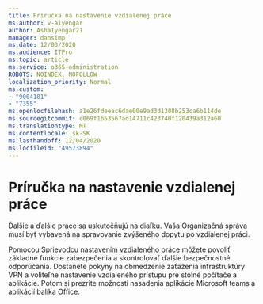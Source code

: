 ```yaml
---
title: Príručka na nastavenie vzdialenej práce
ms.author: v-aiyengar
author: AshaIyengar21
manager: dansimp
ms.date: 12/03/2020
ms.audience: ITPro
ms.topic: article
ms.service: o365-administration
ROBOTS: NOINDEX, NOFOLLOW
localization_priority: Normal
ms.custom:
- "9004181"
- "7355"
ms.openlocfilehash: a1e26fdeeac6dae00e9ad3d1308b253ca6b114de
ms.sourcegitcommit: c069f1b53567ad14711c423740f120439a312a60
ms.translationtype: MT
ms.contentlocale: sk-SK
ms.lasthandoff: 12/04/2020
ms.locfileid: "49573894"
---
```

# <a name="remote-work-setup-guide"></a>Príručka na nastavenie vzdialenej práce

Ďalšie a ďalšie práce sa uskutočňujú na diaľku. Vaša Organizačná správa musí byť vybavená na spravovanie zvýšeného dopytu po vzdialenej práci.

Pomocou [Sprievodcu nastavením vzdialeného práce](https://go.microsoft.com/fwlink/?linkid=2142062) môžete povoliť základné funkcie zabezpečenia a skontrolovať ďalšie bezpečnostné odporúčania. Dostanete pokyny na obmedzenie zaťaženia infraštruktúry VPN a voliteľne nastavenie vzdialeného prístupu pre stolné počítače a aplikácie. Potom si prezrite možnosti nasadenia aplikácie Microsoft teams a aplikácií balíka Office.
